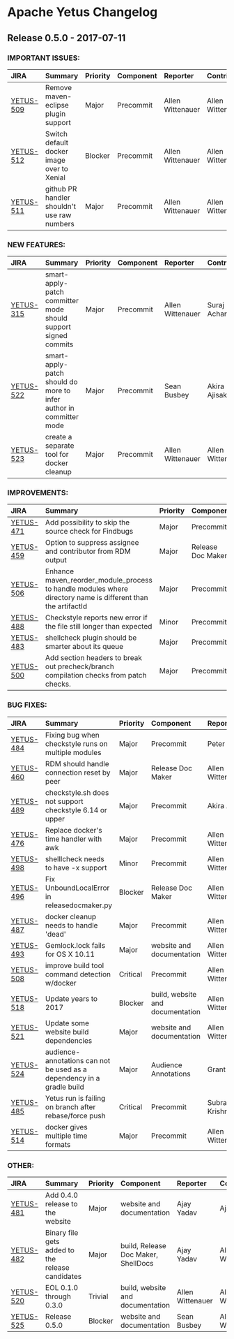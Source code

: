 
<!---
# Licensed to the Apache Software Foundation (ASF) under one
# or more contributor license agreements.  See the NOTICE file
# distributed with this work for additional information
# regarding copyright ownership.  The ASF licenses this file
# to you under the Apache License, Version 2.0 (the
# "License"); you may not use this file except in compliance
# with the License.  You may obtain a copy of the License at
#
#     http://www.apache.org/licenses/LICENSE-2.0
#
# Unless required by applicable law or agreed to in writing, software
# distributed under the License is distributed on an "AS IS" BASIS,
# WITHOUT WARRANTIES OR CONDITIONS OF ANY KIND, either express or implied.
# See the License for the specific language governing permissions and
# limitations under the License.
-->
# Apache Yetus Changelog

## Release 0.5.0 - 2017-07-11



### IMPORTANT ISSUES:

| JIRA | Summary | Priority | Component | Reporter | Contributor |
|:---- |:---- | :--- |:---- |:---- |:---- |
| [YETUS-509](https://issues.apache.org/jira/browse/YETUS-509) | Remove maven-eclipse plugin support |  Major | Precommit | Allen Wittenauer | Allen Wittenauer |
| [YETUS-512](https://issues.apache.org/jira/browse/YETUS-512) | Switch default docker image over to Xenial |  Blocker | Precommit | Allen Wittenauer | Allen Wittenauer |
| [YETUS-511](https://issues.apache.org/jira/browse/YETUS-511) | github PR handler shouldn't use raw numbers |  Major | Precommit | Allen Wittenauer | Allen Wittenauer |


### NEW FEATURES:

| JIRA | Summary | Priority | Component | Reporter | Contributor |
|:---- |:---- | :--- |:---- |:---- |:---- |
| [YETUS-315](https://issues.apache.org/jira/browse/YETUS-315) | smart-apply-patch committer mode should support signed commits |  Major | Precommit | Allen Wittenauer | Suraj Acharya |
| [YETUS-522](https://issues.apache.org/jira/browse/YETUS-522) | smart-apply-patch should do more to infer author in committer mode |  Major | Precommit | Sean Busbey | Akira Ajisaka |
| [YETUS-523](https://issues.apache.org/jira/browse/YETUS-523) | create a separate tool for docker cleanup |  Major | Precommit | Allen Wittenauer | Allen Wittenauer |


### IMPROVEMENTS:

| JIRA | Summary | Priority | Component | Reporter | Contributor |
|:---- |:---- | :--- |:---- |:---- |:---- |
| [YETUS-471](https://issues.apache.org/jira/browse/YETUS-471) | Add possibility to skip the source check for Findbugs |  Major | Precommit | Peter Vary | Peter Vary |
| [YETUS-459](https://issues.apache.org/jira/browse/YETUS-459) | Option to suppress assignee and contributor from RDM output |  Major | Release Doc Maker | Allen Wittenauer | Suraj Acharya |
| [YETUS-506](https://issues.apache.org/jira/browse/YETUS-506) | Enhance maven\_reorder\_module\_process to handle modules where directory name is different than the artifactId |  Major | Precommit | Peter Vary | Peter Vary |
| [YETUS-488](https://issues.apache.org/jira/browse/YETUS-488) | Checkstyle reports new error if the file still longer than expected |  Minor | Precommit | Peter Vary | Peter Vary |
| [YETUS-483](https://issues.apache.org/jira/browse/YETUS-483) | shellcheck plugin should be smarter about its queue |  Major | Precommit | Allen Wittenauer | Allen Wittenauer |
| [YETUS-500](https://issues.apache.org/jira/browse/YETUS-500) | Add section headers to break out precheck/branch compilation checks from patch checks. |  Major | Precommit | Allen Wittenauer | Allen Wittenauer |


### BUG FIXES:

| JIRA | Summary | Priority | Component | Reporter | Contributor |
|:---- |:---- | :--- |:---- |:---- |:---- |
| [YETUS-484](https://issues.apache.org/jira/browse/YETUS-484) | Fixing bug when checkstyle runs on multiple modules |  Major | Precommit | Peter Vary | Peter Vary |
| [YETUS-460](https://issues.apache.org/jira/browse/YETUS-460) | RDM should handle connection reset by peer |  Major | Release Doc Maker | Allen Wittenauer | Adam Faris |
| [YETUS-489](https://issues.apache.org/jira/browse/YETUS-489) | checkstyle.sh does not support checkstyle 6.14 or upper |  Major | Precommit | Akira Ajisaka | Akira Ajisaka |
| [YETUS-476](https://issues.apache.org/jira/browse/YETUS-476) | Replace docker's time handler with awk |  Major | Precommit | Allen Wittenauer | Akira Ajisaka |
| [YETUS-498](https://issues.apache.org/jira/browse/YETUS-498) | shelllcheck needs to have -x support |  Minor | Precommit | Allen Wittenauer | Allen Wittenauer |
| [YETUS-496](https://issues.apache.org/jira/browse/YETUS-496) | Fix UnboundLocalError in releasedocmaker.py |  Blocker | Release Doc Maker | Allen Wittenauer | Akira Ajisaka |
| [YETUS-487](https://issues.apache.org/jira/browse/YETUS-487) | docker cleanup needs to handle 'dead' |  Major | Precommit | Allen Wittenauer | Suraj Acharya |
| [YETUS-493](https://issues.apache.org/jira/browse/YETUS-493) | Gemlock.lock fails for OS X 10.11 |  Major | website and documentation | Allen Wittenauer | Allen Wittenauer |
| [YETUS-508](https://issues.apache.org/jira/browse/YETUS-508) | improve build tool command detection w/docker |  Critical | Precommit | Allen Wittenauer | Allen Wittenauer |
| [YETUS-518](https://issues.apache.org/jira/browse/YETUS-518) | Update years to 2017 |  Blocker | build, website and documentation | Allen Wittenauer | Allen Wittenauer |
| [YETUS-521](https://issues.apache.org/jira/browse/YETUS-521) | Update some website build dependencies |  Major | website and documentation | Allen Wittenauer | Allen Wittenauer |
| [YETUS-524](https://issues.apache.org/jira/browse/YETUS-524) | audience-annotations can not be used as a dependency in a gradle build |  Major | Audience Annotations | Grant Henke | Grant Henke |
| [YETUS-485](https://issues.apache.org/jira/browse/YETUS-485) | Yetus run is failing on branch after rebase/force push |  Critical | Precommit | Subramaniam Krishnan | Subramaniam Krishnan |
| [YETUS-514](https://issues.apache.org/jira/browse/YETUS-514) | docker gives multiple time formats |  Major | Precommit | Allen Wittenauer | Allen Wittenauer |


### OTHER:

| JIRA | Summary | Priority | Component | Reporter | Contributor |
|:---- |:---- | :--- |:---- |:---- |:---- |
| [YETUS-481](https://issues.apache.org/jira/browse/YETUS-481) | Add 0.4.0 release to the website |  Major | website and documentation | Ajay Yadav | Ajay Yadav |
| [YETUS-482](https://issues.apache.org/jira/browse/YETUS-482) | Binary file gets added to the release candidates |  Major | build, Release Doc Maker, ShellDocs | Ajay Yadav | Allen Wittenauer |
| [YETUS-520](https://issues.apache.org/jira/browse/YETUS-520) | EOL 0.1.0 through 0.3.0 |  Trivial | build, website and documentation | Allen Wittenauer | Allen Wittenauer |
| [YETUS-525](https://issues.apache.org/jira/browse/YETUS-525) | Release 0.5.0 |  Blocker | website and documentation | Sean Busbey | Allen Wittenauer |


